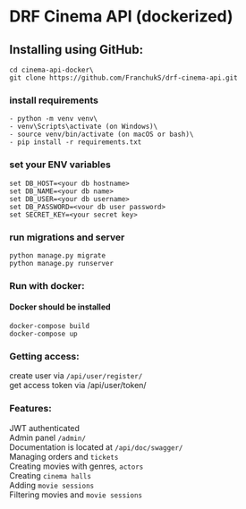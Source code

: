 # DRF Cinema API (dockerized)

## Installing using GitHub:

    cd cinema-api-docker\
    git clone https://github.com/FranchukS/drf-cinema-api.git

### install requirements
    - python -m venv venv\
    - venv\Scripts\activate (on Windows)\
    - source venv/bin/activate (on macOS or bash)\
    - pip install -r requirements.txt

### set your ENV variables
    set DB_HOST=<your db hostname>
    set DB_NAME=<your db name>
    set DB_USER=<your db username>
    set DB_PASSWORD=<vour db user password>
    set SECRET_KEY=<your secret key>

### run migrations and server
    python manage.py migrate
    python manage.py runserver

### Run with docker:
#### Docker should be installed
    docker-compose build
    docker-compose up

### Getting access:
create user via `/api/user/register/`\
get access token via /api/user/token/
### Features:
JWT authenticated\
Admin panel `/admin/`\
Documentation is located at `/api/doc/swagger/`\
Managing orders and `tickets`\
Creating movies with genres, `actors`\
Creating `cinema halls`\
Adding `movie sessions`\
Filtering movies and `movie sessions`
